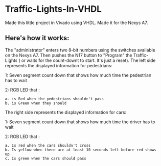 # Traffic-Lights-In-VHDL
Made this little project in Vivado using VHDL. Made it for the Nexys A7. 
## Here's how it works:
The "administrator" enters two 8-bit numbers using the switches available on the Nexys A7.
Then pushes the N17 button to "Program" the Traffic-Lights ( or waits for the count-downt to start. It's just a reset).
The left side represents the displayed information for pedestrians:

1: Seven segment count down that shows how much time the pedestrian has to wait 

2: RGB LED that :

    a. is Red when the pedestrians shouldn't pass
    b. is Green when they should

The right side represents the displayed information for cars:

1: Seven segment count down that shows how much time the driver has to wait

2: RGB LED that :

    a. Is red when the cars shouldn't cross
    b. Is yellow when there are at least 10 seconds left before red shows up
    c. Is green when the cars should pass

